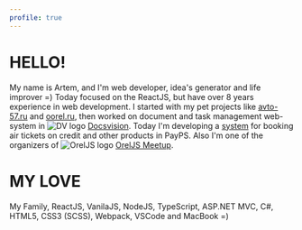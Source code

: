 ```yaml
---
profile: true
---
```


# HELLO!

My name is Artem, and I'm web developer, idea's generator and life improver =) Today focused on the ReactJS, but have over 8 years experience in web development. 
I started with my pet projects like [avto-57.ru](http://avto-57.ru) and [oorel.ru](http://oorel.ru), then worked on document and task management web-system in ![DV logo](http://artemgrinn.github.io/assets/images/dv.png) [Docsvision](http://www.docsvision.com/products/legkiy-klient/). 
Today I'm developing a [system](https://travel.payps.ru/bilet) for booking air tickets on credit and other products in PayPS. Also I'm one of the organizers of ![OrelJS logo](http://artemgrinn.github.io/assets/images/oreljs.svg) [OrelJS Meetup](http://oreljs.ru).

# MY LOVE
My Family, ReactJS, VanilaJS, NodeJS, TypeScript, ASP.NET MVC, C#, HTML5, CSS3 (SCSS), Webpack, VSCode and MacBook =)
